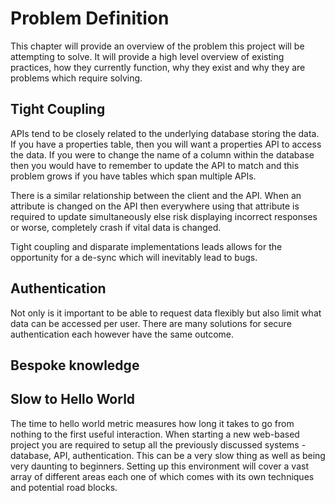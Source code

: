 # Problem Definition

This chapter will provide an overview of the problem this project will be attempting to solve. It will provide a high level overview of existing practices, how they currently function, why they exist and why they are problems which require solving.

## Tight Coupling

APIs tend to be closely related to the underlying database storing the data. If you have a properties table, then you will want a properties API to access the data. If you were to change the name of a column within the database then you would have to remember to update the API to match and this problem grows if you have tables which span multiple APIs.

There is a similar relationship between the client and the API. When an attribute is changed on the API then everywhere using that attribute is required to update simultaneously else risk displaying incorrect responses or worse, completely crash if vital data is changed.

Tight coupling and disparate implementations leads allows for the opportunity for a de-sync which will inevitably lead to bugs.

## Authentication

Not only is it important to be able to request data flexibly but also limit what data can be accessed per user. There are many solutions for secure authentication each however have the same outcome.

## Bespoke knowledge

## Slow to Hello World

The time to hello world metric measures how long it takes to go from nothing to the first useful interaction. When starting a new web-based project you are required to setup all the previously discussed systems - database, API, authentication. This can be a very slow thing as well as being very daunting to beginners. Setting up this environment will cover a vast array of different areas each one of which comes with its own techniques and potential road blocks.

<!-- ### Problems

#### Tight coupling

#### Bespoke knowledge

- They are either very complicated
- API design usually doesn't require a team of people to maintain but everyone needs to interact with at some point, waste of time training people

- Apis tend to require knowledge which is not needed for front end development.
  Another issue with APIs is that they usually require knowledge which is not needed for front-end developers. This leads to the need for additional training.

---

#### Repetition

Consistent and discoverable APIs tend to lead to very repetitive code. If, for example, you need an end point to fetch a list of blogs and you also need one to fetch all the products. What is really different about these routes? The table name in the sql and the attributes it returns. This duplication of code leads to more code. More code equals more bugs.

---

Separation of code but a strong connection on functionality.

- SPAs require a server to interact with the database as sql is not safe to execute from a client

---

- Duplication of requests. Imagine having an end point requesting a list of blog posts. On the site you wist to display the title of each blog with a short extract from the body to act as a teaser. On this teaser you also want to display the authors name. You may also have a author page showing information about the author. This leads to an issue of either having two end points which return very similar data or reusing the end point but then forcing the end user to download more information then they actually require.

Building an API is easy, building a consistent and flexible API is hard.

---

## Authentication


## Databases

When building any non-trivial database driven application there are certain features which will need to be implemented.


* Databases are complicated

  - It requires a lot of understanding to setup and maintain a database especially when wanting to perform any non trivial, but abstractly simple, tasks such as:
    - associations
    - file storage
    - user authentication
    - permissions
    - etc
  - All these tasks are very well defined and understood yet when setting up a database you have to reinvent the wheel every time.

  - Many non-technical people could take advantage of a database yet don’t understand how.
    - Think how many excel spreadsheets get used and how complex they become
    - People need ordered and relation storage and retrieval systems

---


## Database structure vs display structure


---

## Data consistency
